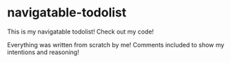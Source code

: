 # navigatable-todolist
This is my navigatable todolist! Check out my code!

Everything was written from scratch by me! Comments included to show my intentions and reasoning!
